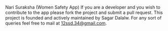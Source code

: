 Nari Suraksha (Women Safety App)
If you are a developer and you wish to contribute to the app please fork the project and submit a pull request.
This project is founded and actively maintained by Sagar Dalalw. For any sort of queries feel free to mail at 12ssd.34@gmail.com.
